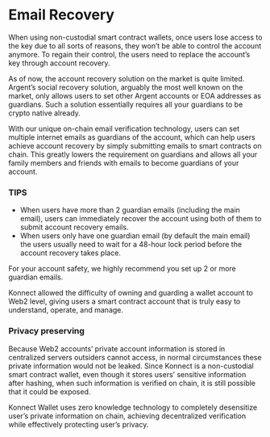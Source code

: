 # Email Recovery

When using non-custodial smart contract wallets, once users lose access to the key due to all sorts of reasons, they won’t be able to control the account anymore. To regain their control, the users need to replace the account’s key through account recovery.

As of now, the account recovery solution on the market is quite limited. Argent’s social recovery solution, arguably the most well known on the market, only allows users to set other Argent accounts or EOA addresses as guardians. Such a solution essentially requires all your guardians to be crypto native already.

With our unique on-chain email verification technology, users can set multiple internet emails as guardians of the account, which can help users achieve account recovery by simply submitting emails to smart contracts on chain. This greatly lowers the requirement on guardians and allows all your family members and friends with emails to become guardians of your account.

### **TIPS**

* When users have more than 2 guardian emails (including the main email), users can immediately recover the account using both of them to submit account recovery emails.
* When users only have one guardian email (by default the main email) the users usually need to wait for a 48-hour lock period before the account recovery takes place.

For your account safety, we highly recommend you set up 2 or more guardian emails.

Konnect allowed the difficulty of owning and guarding a wallet account to Web2 level, giving users a smart contract account that is truly easy to understand, operate, and manage.

### Privacy preserving

Because Web2 accounts’ private account information is stored in centralized servers outsiders cannot access, in normal circumstances these private information would not be leaked. Since Konnect is a non-custodial smart contract wallet, even though it stores users’ sensitive information after hashing, when such information is verified on chain, it is still possible that it could be exposed.

Konnect Wallet uses zero knowledge technology to completely desensitize user’s private information on chain, achieving decentralized verification while effectively protecting user’s privacy.

